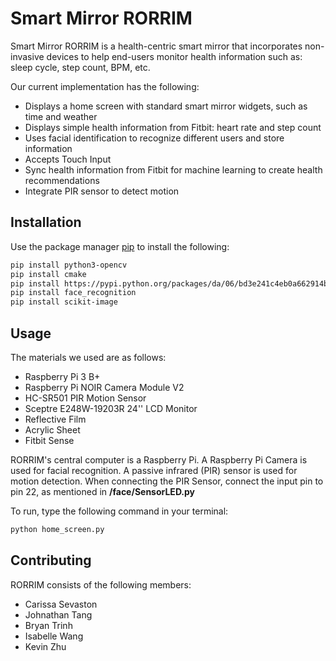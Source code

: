 # Smart Mirror RORRIM

Smart Mirror RORRIM is a health-centric smart mirror that incorporates non-invasive devices to help end-users monitor health information such as: sleep cycle, step count, BPM, etc.

Our current implementation has the following:
* Displays a home screen with standard smart mirror widgets, such as time and weather
* Displays simple health information from Fitbit: heart rate and step count
* Uses facial identification to recognize different users and store information
* Accepts Touch Input
* Sync health information from Fitbit for machine learning to create health recommendations
* Integrate PIR sensor to detect motion 


## Installation

Use the package manager [pip](https://pip.pypa.io/en/stable/) to install the following:

```bash
pip install python3-opencv
pip install cmake
pip install https://pypi.python.org/packages/da/06/bd3e241c4eb0a662914b3b4875fc52dd176a9db0d4a2c915ac2ad8800e9e/dlib-19.7.0-cp36-cp36m-win_amd64.whl#md5=b7330a5b2d46420343fbed5df69e6a3
pip install face_recognition
pip install scikit-image
```

## Usage

The materials we used are as follows:
* Raspberry Pi 3 B+
* Raspberry Pi NOIR Camera Module V2
* HC-SR501 PIR Motion Sensor
* Sceptre E248W-19203R 24'' LCD Monitor
* Reflective Film
* Acrylic Sheet
* Fitbit Sense

RORRIM's central computer is a Raspberry Pi. A Raspberry Pi Camera is used for facial recognition. A passive infrared (PIR) sensor is used for motion detection. When connecting the PIR Sensor, connect the input pin to pin 22, as mentioned in **/face/SensorLED.py**

To run, type the following command in your terminal:
```bash
python home_screen.py
```

## Contributing
RORRIM consists of the following members:
* Carissa Sevaston
* Johnathan Tang
* Bryan Trinh
* Isabelle Wang
* Kevin Zhu
